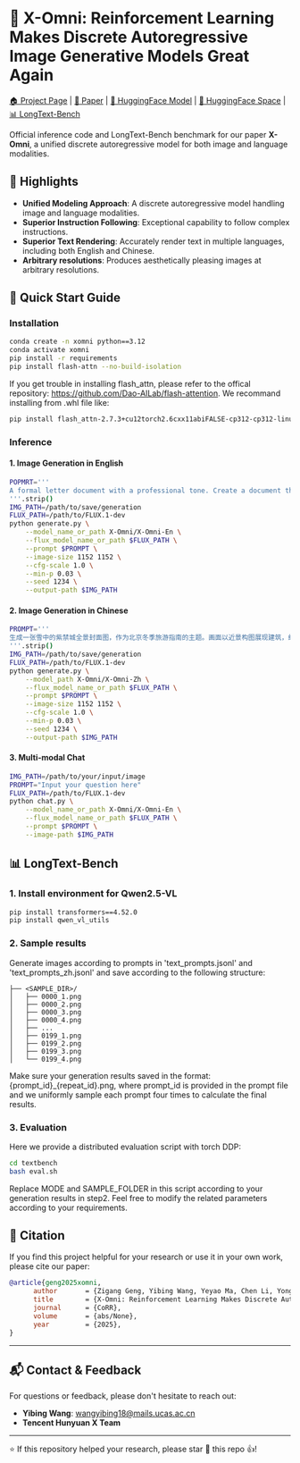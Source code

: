 # 🎨 X-Omni: Reinforcement Learning Makes Discrete Autoregressive Image Generative Models Great Again

<p>
  <a href="https://x-omni-team.github.io">🏠 Project Page</a> |
  <a href="https://x-omni-team.github.io">📄 Paper</a> |
  <a href="https://huggingface.co/collections/X-Omni/x-omni-models-6888aadcc54baad7997d7982">🤗 HuggingFace Model</a> |
  <a href="https://huggingface.co/collections/X-Omni/x-omni-spaces-6888c64f38446f1efc402de7">🚀 HuggingFace Space</a> |
  <a href="#my-benchmark-section">📊 LongText-Bench</a>
</p>


Official inference code and LongText-Bench benchmark for our paper **X-Omni**, a unified discrete autoregressive model for both image and language modalities.

## 🌟 Highlights

- **Unified Modeling Approach**: A discrete autoregressive model handling image and language modalities.
- **Superior Instruction Following**: Exceptional capability to follow complex instructions.
- **Superior Text Rendering**: Accurately render text in multiple languages, including both English and Chinese.
- **Arbitrary resolutions**: Produces aesthetically pleasing images at arbitrary resolutions.

## 🚀 Quick Start Guide

### Installation
```bash
conda create -n xomni python==3.12
conda activate xomni
pip install -r requirements
pip install flash-attn --no-build-isolation 
```
If you get trouble in installing flash_attn, please refer to the offical repository: https://github.com/Dao-AILab/flash-attention. We recommand installing from .whl file like:
```bash
pip install flash_attn-2.7.3+cu12torch2.6cxx11abiFALSE-cp312-cp312-linux_x86_64.whl
```
### Inference
#### 1. Image Generation in English
```bash
POPMRT='''
A formal letter document with a professional tone. Create a document that includes  a section starting with "To, Mr. Edward Robertson," aligned to the left. Underneath, place the date "Date: 27th July 2025" also aligned to the left. Begin the body of the letter with "Dear Sir," indented slightly from the left margin. The first paragraph should state, "I am writing to you with intent of purchasing your property located at #765, Lincoln Street, New York." The second paragraph should read, "I want to propose a purchase price of $100,000 for your property. I am willing to pay you $20,000 as advance." The closing remarks should be, "Kindly let me know what do you think of the offer and we can make a few changes as per your requirements." followed by "Regards," and then "William Specter". Finally, add a logo with a feather graphic in the bottom right corner.
'''.strip()
IMG_PATH=/path/to/save/generation
FLUX_PATH=/path/to/FLUX.1-dev
python generate.py \
    --model_name_or_path X-Omni/X-Omni-En \
    --flux_model_name_or_path $FLUX_PATH \
    --prompt $PROMPT \
    --image-size 1152 1152 \
    --cfg-scale 1.0 \
    --min-p 0.03 \
    --seed 1234 \
    --output-path $IMG_PATH
```

#### 2. Image Generation in Chinese
```bash
PROMPT='''
生成一张雪中的紫禁城全景封面图，作为北京冬季旅游指南的主题。画面以近景构图展现建筑，红墙金瓦被皑皑白雪覆盖，朱红色宫墙，金黄色瓦片与洁白雪色形成强烈对比，琉璃瓦顶的积雪在阳光下折射出晶莹光泽。前景一枝腊梅花正在盛开，背景为灰蓝色冬日天空，飘落细雪，远处角楼轮廓若隐若现，增添朦胧诗意感。图片上有标题“雪落北平·穿越600年”，另有副标题“北京古建筑雪景深度游”。文字艺术感极强，与图片良好融合起来
'''.strip()
IMG_PATH=/path/to/save/generation
FLUX_PATH=/path/to/FLUX.1-dev
python generate.py \
    --model_path X-Omni/X-Omni-Zh \
    --flux_model_name_or_path $FLUX_PATH \
    --prompt $PROMPT \
    --image-size 1152 1152 \
    --cfg-scale 1.0 \
    --min-p 0.03 \
    --seed 1234 \
    --output-path $IMG_PATH
```

#### 3. Multi-modal Chat
```bash
IMG_PATH=/path/to/your/input/image
PROMPT="Input your question here"
FLUX_PATH=/path/to/FLUX.1-dev
python chat.py \
    --model_name_or_path X-Omni/X-Omni-En \
    --flux_model_name_or_path $FLUX_PATH \
    --prompt $PROMPT \
    --image-path $IMG_PATH
```

<a id="my-benchmark-section"></a>
## 📊 LongText-Bench
### 1. Install environment for Qwen2.5-VL
```bash
pip install transformers==4.52.0
pip install qwen_vl_utils
```
### 2. Sample results
Generate images according to prompts in 'text_prompts.jsonl' and 'text_prompts_zh.jsonl' and save according to the following structure:
```
├── <SAMPLE_DIR>/
│   ├── 0000_1.png
│   ├── 0000_2.png
│   ├── 0000_3.png
│   ├── 0000_4.png
│   ├── ...
│   ├── 0199_1.png
│   ├── 0199_2.png
│   ├── 0199_3.png
│   └── 0199_4.png
```
Make sure your generation results saved in the format: {prompt_id}_{repeat_id}.png, where prompt_id is provided in the prompt file and we uniformly sample each prompt four times to calculate the final results.
### 3. Evaluation
Here we provide a distributed evaluation script with torch DDP:
```bash
cd textbench
bash eval.sh
```
Replace MODE and SAMPLE_FOLDER in this script according to your generation results in step2. Feel free to modify the related parameters according to your requirements. 
## 📖 Citation

If you find this project helpful for your research or use it in your own work, please cite our paper:
```bibtex
@article{geng2025xomni,
      author       = {Zigang Geng, Yibing Wang, Yeyao Ma, Chen Li, Yongming Rao, Shuyang Gu, Zhao Zhong, Qinglin Lu, Han Hu, Xiaosong Zhang, Linus, Di Wang and Jie Jiang},
      title        = {X-Omni: Reinforcement Learning Makes Discrete Autoregressive Image Generative Models Great Again},
      journal      = {CoRR},
      volume       = {abs/None},
      year         = {2025},
}
```

---

## 📬 Contact & Feedback

For questions or feedback, please don't hesitate to reach out:

- **Yibing Wang**: wangyibing18@mails.ucas.ac.cn
- **Tencent Hunyuan X Team**

---

⭐️ If this repository helped your research, please star 🌟 this repo 👍!
